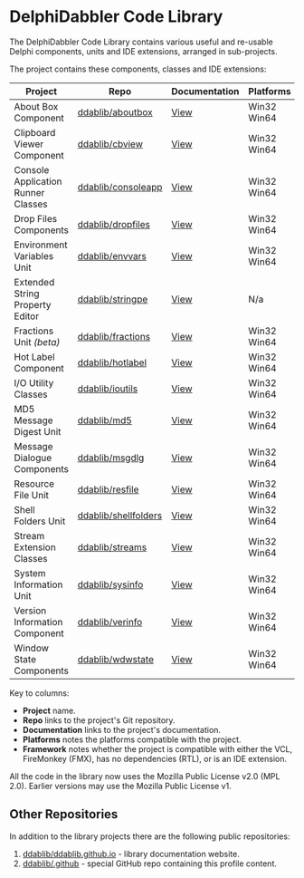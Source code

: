 # DelphiDabbler Code Library

The DelphiDabbler Code Library contains various useful and re-usable Delphi components, units and IDE extensions, arranged in sub-projects.

The project contains these components, classes and IDE extensions:

| Project | Repo | Documentation | Platforms | Framework |
| ------- | ---- | ------------- | --------- | --------- |
| About Box Component | [ddablib/aboutbox](https://github.com/ddablib/aboutbox) | [View](https://delphidabbler.com/url/aboutbox-docs) | Win32<br>Win64 | VCL |
| Clipboard Viewer Component | [ddablib/cbview](https://github.com/ddablib/cbview) | [View](https://delphidabbler.com/url/cbview-docs) | Win32<br>Win64 | VCL |
| Console Application Runner Classes | [ddablib/consoleapp](https://github.com/ddablib/consoleapp) | [View](https://delphidabbler.com/url/consoleapp-docs) | Win32<br>Win64 | RTL |
| Drop Files Components | [ddablib/dropfiles](https://github.com/ddablib/dropfiles) | [View](https://delphidabbler.com/url/dropfiles-docs) | Win32<br>Win64 | VCL |
| Environment Variables Unit | [ddablib/envvars](https://github.com/ddablib/envvars) | [View](https://delphidabbler.com/url/envvars-docs) | Win32<br>Win64 | VCL & FMX |
| Extended String Property Editor | [ddablib/stringpe](https://github.com/ddablib/stringpe) | [View](https://delphidabbler.com/url/stringpe-wiki) | N/a | IDE |
| Fractions Unit *(beta)* | [ddablib/fractions](https://github.com/ddablib/fractions) | [View](https://delphidabbler.com/url/fractions-docs) | Win32<br>Win64 | RTL |
| Hot Label Component | [ddablib/hotlabel](https://github.com/ddablib/hotlabel) | [View](https://delphidabbler.com/url/hotlabel-docs) | Win32<br>Win64 | VCL |
| I/O Utility Classes | [ddablib/ioutils](https://github.com/ddablib/ioutils) | [View](https://delphidabbler.com/url/ioutils-docs) | Win32<br>Win64 | RTL |
| MD5 Message Digest Unit | [ddablib/md5](https://github.com/ddablib/md5) | [View](https://delphidabbler.com/url/md5-docs) | Win32<br>Win64 | RTL |
| Message Dialogue Components | [ddablib/msgdlg](https://github.com/ddablib/msgdlg) | [View](https://delphidabbler.com/url/msgdlg-docs) | Win32<br>Win64 | VCL |
| Resource File Unit | [ddablib/resfile](https://github.com/ddablib/resfile) | [View](https://delphidabbler.com/url/resfile-docs) | Win32<br>Win64 | RTL |
| Shell Folders Unit | [ddablib/shellfolders](https://github.com/ddablib/shellfolders) | [View](https://delphidabbler.com/url/shellfolders-docs) | Win32<br>Win64 | VCL |
| Stream Extension Classes | [ddablib/streams](https://github.com/ddablib/streams) | [View](https://delphidabbler.com/url/streams-docs) | Win32<br>Win64 | RTL |
| System Information Unit | [ddablib/sysinfo](https://github.com/ddablib/sysinfo) | [View](https://delphidabbler.com/url/sysinfo-docs) | Win32<br>Win64 | RTL |
| Version Information Component | [ddablib/verinfo](https://github.com/ddablib/verinfo) | [View](https://delphidabbler.com/url/verinfo-docs) | Win32<br>Win64 | VCL & FMX |
| Window State Components | [ddablib/wdwstate](https://github.com/ddablib/wdwstate) | [View](https://delphidabbler.com/url/wdwstate-docs) | Win32<br>Win64 | VCL |

Key to columns:

* **Project** name.
* **Repo** links to the project's Git repository.
* **Documentation** links to the project's documentation.
* **Platforms** notes the platforms compatible with the project.
* **Framework** notes whether the project is compatible with either the VCL, FireMonkey (FMX), has no dependencies (RTL), or is an IDE extension.

All the code in the library now uses the Mozilla Public License v2.0 (MPL 2.0). Earlier versions may use the Mozilla Public License v1.

## Other Repositories

In addition to the library projects there are the following public repositories:

1. [ddablib/ddablib.github.io](https://github.com/ddablib/ddablib.github.io) - library documentation website.
2. [ddablib/.github](https://github.com/ddablib/.github) - special GitHub repo containing this profile content. 

